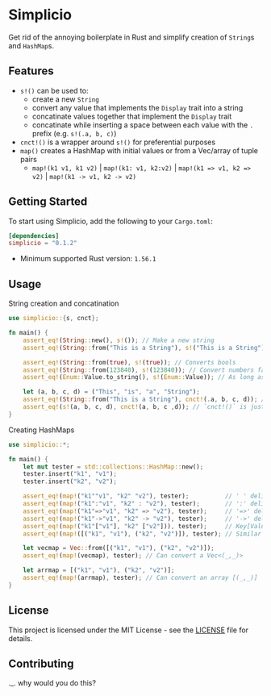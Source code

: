 # Simplicio

Get rid of the annoying boilerplate in Rust and simplify creation of `String`s and `HashMap`s.

## Features
- `s!()` can be used to:
  - create a new `String`
  - convert any value that implements the `Display` trait into a string
  - concatinate values together that implement the `Display` trait
  - concatinate while inserting a space between each value with the `.` prefix (e.g. `s!(.a, b, c)`)
- `cnct!()` is a wrapper around `s!()` for preferential purposes
- `map()` creates a HashMap with initial values or from a Vec/array of tuple pairs
  - `map!(k1 v1, k1 v2)` | `map!(k1: v1, k2:v2)` | `map!(k1 => v1, k2 => v2)` | `map!(k1 -> v1, k2 -> v2)`

## Getting Started
To start using Simplicio, add the following to your `Cargo.toml`:
```toml
[dependencies]
simplicio = "0.1.2"
```
- Minimum supported Rust version: `1.56.1`

## Usage
String creation and concatination
```rust
use simplicio::{s, cnct};

fn main() {
    assert_eq!(String::new(), s!()); // Make a new string
    assert_eq!(String::from("This is a String"), s!("This is a String")); // Stop using .to_string() or String::from()

    assert_eq!(String::from(true), s!(true)); // Converts bools
    assert_eq!(String::from(123840), s!(123840)); // Convert numbers fast boiiii
    assert_eq!(Enum::Value.to_string(), s!(Enum::Value)); // As long as it implements the ToString or Display traits, it will work

    let (a, b, c, d) = ("This", "is", "a", "String");
    assert_eq!(String::from("This is a String"), cnct!(.a, b, c, d)); // '.' prefix to automate spacing
    assert_eq!(s!(a, b, c, d), cnct!(a, b, c ,d)); // `cnct!()` is just a wrapper around `s!()`
}
```
Creating HashMaps
```rust
use simplicio::*;

fn main() {
    let mut tester = std::collections::HashMap::new();
    tester.insert("k1", "v1");
    tester.insert("k2", "v2");

    assert_eq!(map!("k1""v1", "k2" "v2"), tester);          // ' ' delimiter
    assert_eq!(map!("k1":"v1", "k2" : "v2"), tester);       // ':' delimiter
    assert_eq!(map!("k1"=>"v1", "k2" => "v2"), tester);     // '=>' delimiter
    assert_eq!(map!("k1"->"v1", "k2" -> "v2"), tester);     // '->' delimiter
    assert_eq!(map!("k1"["v1"], "k2" ["v2"])), tester);     // Key[Value]
    assert_eq!(map!([("k1", "v1"), ("k2", "v2")]), tester); // Similar to Hashmap::from(/*...*/)

    let vecmap = Vec::from([("k1", "v1"), ("k2", "v2")]);
    assert_eq!(map!(vecmap), tester); // Can convert a Vec<(_,_)>

    let arrmap = [("k1", "v1"), ("k2", "v2")];
    assert_eq!(map!(arrmap), tester); // Can convert an array [(_,_)]
}
```

## License
This project is licensed under the MIT License - see the [LICENSE](LICENSE) file for details.

## Contributing
._. why would you do this?
